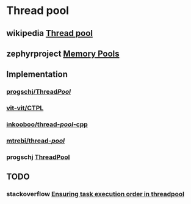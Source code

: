 # Thread pool



## wikipedia [Thread pool](https://en.wikipedia.org/wiki/Thread_pool)



## zephyrproject [Memory Pools](https://docs.zephyrproject.org/1.12.0/kernel/memory/pools.html)



## Implementation

### [progschj/Thread*Pool*](https://github.com/progschj/ThreadPool)



### [vit-vit/CTPL](https://github.com/vit-vit/CTPL)



### [inkooboo/thread-*pool*-cpp](https://github.com/inkooboo/thread-pool-cpp)



### [mtrebi/thread-*pool*](https://github.com/mtrebi/thread-pool)





### progschj [ThreadPool](https://github.com/progschj/ThreadPool)



## TODO



### stackoverflow [Ensuring task execution order in threadpool](https://stackoverflow.com/questions/7192223/ensuring-task-execution-order-in-threadpool)